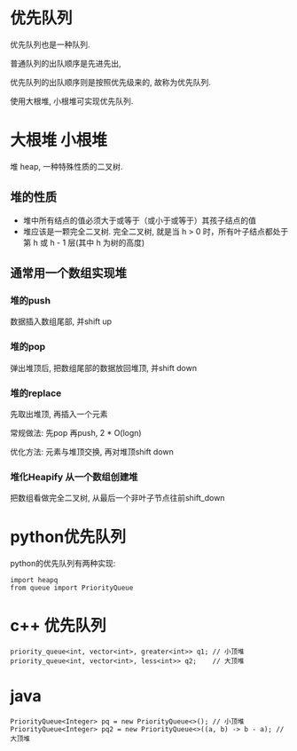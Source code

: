 # 优先队列
优先队列也是一种队列. 

普通队列的出队顺序是先进先出, 

优先队列的出队顺序则是按照优先级来的, 故称为优先队列.


使用大根堆, 小根堆可实现优先队列.

# 大根堆 小根堆

堆 heap, 一种特殊性质的二叉树.

## 堆的性质
* 堆中所有结点的值必须大于或等于（或小于或等于）其孩子结点的值
* 堆应该是一颗完全二叉树. 完全二叉树, 就是当 h > 0 时，所有叶子结点都处于第 h 或 h - 1 层(其中 h 为树的高度)

## 通常用一个数组实现堆

### 堆的push

数据插入数组尾部, 并shift up

### 堆的pop

弹出堆顶后, 把数组尾部的数据放回堆顶, 并shift down

### 堆的replace

先取出堆顶, 再插入一个元素

常规做法: 先pop 再push, 2 * O(logn)

优化方法: 元素与堆顶交换, 再对堆顶shift down

### 堆化Heapify 从一个数组创建堆

把数组看做完全二叉树, 从最后一个非叶子节点往前shift_down


# python优先队列
python的优先队列有两种实现: 
```
import heapq
from queue import PriorityQueue
```
# c++ 优先队列
```
priority_queue<int, vector<int>, greater<int>> q1; // 小顶堆
priority_queue<int, vector<int>, less<int>> q2;    // 大顶堆
```

# java
```
PriorityQueue<Integer> pq = new PriorityQueue<>(); // 小顶堆
PriorityQueue<Integer> pq2 = new PriorityQueue<>((a, b) -> b - a); // 大顶堆
```
